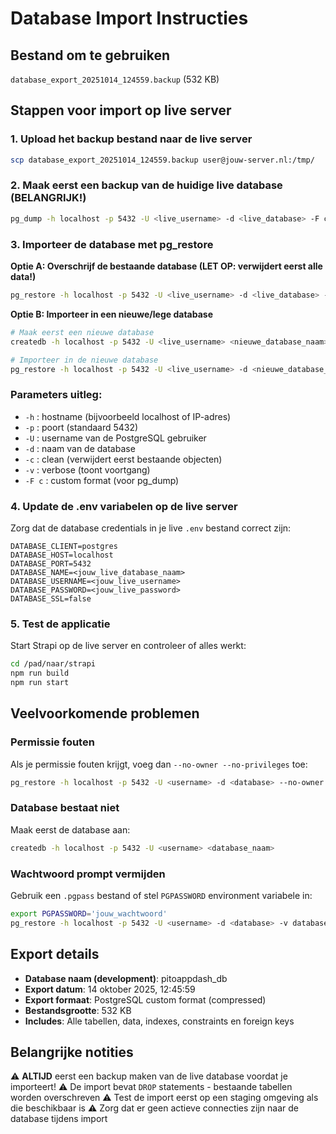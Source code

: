 # Database Import Instructies

## Bestand om te gebruiken
`database_export_20251014_124559.backup` (532 KB)

## Stappen voor import op live server

### 1. Upload het backup bestand naar de live server
```bash
scp database_export_20251014_124559.backup user@jouw-server.nl:/tmp/
```

### 2. Maak eerst een backup van de huidige live database (BELANGRIJK!)
```bash
pg_dump -h localhost -p 5432 -U <live_username> -d <live_database> -F c -f backup_before_import_$(date +%Y%m%d_%H%M%S).backup
```

### 3. Importeer de database met pg_restore

**Optie A: Overschrijf de bestaande database (LET OP: verwijdert eerst alle data!)**
```bash
pg_restore -h localhost -p 5432 -U <live_username> -d <live_database> -c -v database_export_20251014_124559.backup
```

**Optie B: Importeer in een nieuwe/lege database**
```bash
# Maak eerst een nieuwe database
createdb -h localhost -p 5432 -U <live_username> <nieuwe_database_naam>

# Importeer in de nieuwe database
pg_restore -h localhost -p 5432 -U <live_username> -d <nieuwe_database_naam> -v database_export_20251014_124559.backup
```

### Parameters uitleg:
- `-h` : hostname (bijvoorbeeld localhost of IP-adres)
- `-p` : poort (standaard 5432)
- `-U` : username van de PostgreSQL gebruiker
- `-d` : naam van de database
- `-c` : clean (verwijdert eerst bestaande objecten)
- `-v` : verbose (toont voortgang)
- `-F c` : custom format (voor pg_dump)

### 4. Update de .env variabelen op de live server
Zorg dat de database credentials in je live `.env` bestand correct zijn:

```env
DATABASE_CLIENT=postgres
DATABASE_HOST=localhost
DATABASE_PORT=5432
DATABASE_NAME=<jouw_live_database_naam>
DATABASE_USERNAME=<jouw_live_username>
DATABASE_PASSWORD=<jouw_live_password>
DATABASE_SSL=false
```

### 5. Test de applicatie
Start Strapi op de live server en controleer of alles werkt:
```bash
cd /pad/naar/strapi
npm run build
npm run start
```

## Veelvoorkomende problemen

### Permissie fouten
Als je permissie fouten krijgt, voeg dan `--no-owner --no-privileges` toe:
```bash
pg_restore -h localhost -p 5432 -U <username> -d <database> --no-owner --no-privileges -v database_export_20251014_124559.backup
```

### Database bestaat niet
Maak eerst de database aan:
```bash
createdb -h localhost -p 5432 -U <username> <database_naam>
```

### Wachtwoord prompt vermijden
Gebruik een `.pgpass` bestand of stel `PGPASSWORD` environment variabele in:
```bash
export PGPASSWORD='jouw_wachtwoord'
pg_restore -h localhost -p 5432 -U <username> -d <database> -v database_export_20251014_124559.backup
```

## Export details
- **Database naam (development)**: pitoappdash_db
- **Export datum**: 14 oktober 2025, 12:45:59
- **Export formaat**: PostgreSQL custom format (compressed)
- **Bestandsgrootte**: 532 KB
- **Includes**: Alle tabellen, data, indexes, constraints en foreign keys

## Belangrijke notities
⚠️ **ALTIJD** eerst een backup maken van de live database voordat je importeert!
⚠️ De import bevat `DROP` statements - bestaande tabellen worden overschreven
⚠️ Test de import eerst op een staging omgeving als die beschikbaar is
⚠️ Zorg dat er geen actieve connecties zijn naar de database tijdens import
